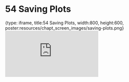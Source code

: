 # 54 Saving Plots
 
{type: iframe, title:54 Saving Plots, width:800, height:600, poster:resources/chapt_screen_images/saving-plots.png}
![](https://datatrail-jhu.github.io/DataTrail_ReOrg/no_toc/saving-plots.html)
 

 

